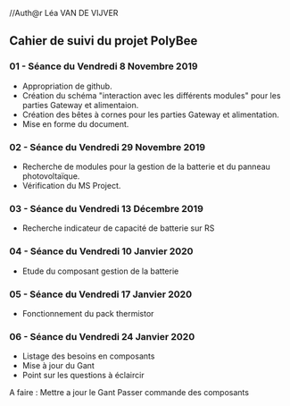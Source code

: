 //Auth@r Léa VAN DE VIJVER


<h2> Cahier de suivi du projet PolyBee </h2>

<h3>01 - Séance du Vendredi 8 Novembre 2019 </h3>

- Appropriation de github.
- Création du schéma "interaction avec les différents modules" pour les parties Gateway et alimentaion.
- Création des bêtes à cornes pour les parties Gateway et alimentation.
- Mise en forme du document.

<h3>02 - Séance du Vendredi 29 Novembre 2019 </h3>

- Recherche de modules pour la gestion de la batterie et du panneau photovoltaïque.
- Vérification du MS Project.

<h3>03 - Séance du Vendredi 13 Décembre 2019 </h3>

- Recherche indicateur de capacité de batterie sur RS

<h3>04 - Séance du Vendredi 10 Janvier 2020 </h3>

- Etude du composant gestion de la batterie

<h3>05 - Séance du Vendredi 17 Janvier 2020 </h3>

- Fonctionnement du pack thermistor

<h3>06 - Séance du Vendredi 24 Janvier 2020 </h3>

- Listage des besoins en composants
- Mise à jour du Gant
- Point sur les questions à éclaircir


A faire : Mettre a jour le Gant 
Passer commande des composants
